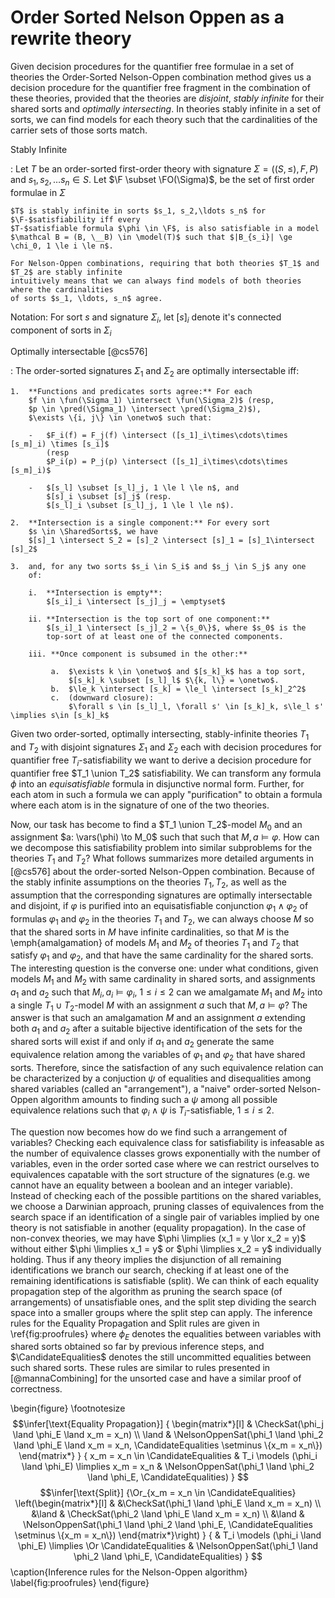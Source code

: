Order Sorted Nelson Oppen as a rewrite theory
=============================================

Given decision procedures for the quantifier free formulae in a set of theories the Order-Sorted
Nelson-Oppen combination method gives us a decision procedure for the quantifier free fragment in
the combination of these theories, provided that the theories are *disjoint*, *stably infinite* for their shared
sorts and *optimally intersecting*. In theories stably infinite in a set of sorts, we can find models for each theory
such that the cardinalities of the carrier sets of those sorts match.

Stably Infinite

:   Let $T$ be an order-sorted first-order theory with signature $\Sigma = ((S, \le), F, P)$ and
    $s_1, s_2,\ldots s_n \in S$. Let $\F \subset \FO(\Sigma)$, be the set of first order formulae in
    $\Sigma$

    $T$ is stably infinite in sorts $s_1, s_2,\ldots s_n$ for $\F-$satisfiability iff every
    $T-$satisfiable formula $\phi \in \F$, is also satisfiable in a model
    $\mathcal B = (B, \__B) \in \model(T)$ such that $|B_{s_i}| \ge \chi_0, 1 \le i \le n$.

    For Nelson-Oppen combinations, requiring that both theories $T_1$ and $T_2$ are stably infinite
    intuitively means that we can always find models of both theories where the cardinalities
    of sorts $s_1, \ldots, s_n$ agree.

Notation: For sort $s$ and signature $\Sigma_i$, let $[s]_i$ denote it's
connected component of sorts in $\Sigma_i$

Optimally intersectable [@cs576]

:   The order-sorted signatures $\Sigma_1$ and $\Sigma_2$ are optimally
    intersectable iff:

    1.  **Functions and predicates sorts agree:** For each
        $f \in \fun(\Sigma_1) \intersect \fun(\Sigma_2)$ (resp,
        $p \in \pred(\Sigma_1) \intersect \pred(\Sigma_2)$),
        $\exists \{i, j\} \in \onetwo$ such that:

        -   $F_i(f) = F_j(f) \intersect ([s_1]_i\times\cdots\times [s_m]_i) \times [s_i]$
            (resp
            $P_i(p) = P_j(p) \intersect ([s_1]_i\times\cdots\times [s_m]_i)$

        -   $[s_l] \subset [s_l]_j, 1 \le l \le n$, and
            $[s]_i \subset [s]_j$ (resp.
            $[s_l]_i \subset [s_l]_j, 1 \le l \le n$).

    2.  **Intersection is a single component:** For every sort
        $s \in \SharedSorts$, we have
        $[s]_1 \intersect S_2 = [s]_2 \intersect [s]_1 = [s]_1\intersect [s]_2$

    3.  and, for any two sorts $s_i \in S_i$ and $s_j \in S_j$ any one
        of:

        i.  **Intersection is empty**:
            $[s_i]_i \intersect [s_j]_j = \emptyset$

        ii. **Intersection is the top sort of one component:**
            $[s_i]_1 \intersect [s_j]_2 = \{s_0\}$, where $s_0$ is the
            top-sort of at least one of the connected components.

        iii. **Once component is subsumed in the other:**

             a.  $\exists k \in \onetwo$ and $[s_k]_k$ has a top sort,
                 $[s_k]_k \subset [s_l]_l$ $\{k, l\} = \onetwo$.
             b.  $\le_k \intersect [s_k] = \le_l \intersect [s_k]_2^2$
             c.  (downward closure):
                 $\forall s \in [s_l]_l, \forall s' \in [s_k]_k, s\le_l s' \implies s\in [s_k]_k$


Given two order-sorted, optimally intersecting, stably-infinite theories $T_1$ and $T_2$ with
disjoint signatures $\Sigma_1$ and $\Sigma_2$ each with decision procedures for quantifier free
$T_i$-satisfiability we want to derive a decision procedure for quantifier free $T_1 \union T_2$
satisfiability. We can transform any formula $\phi$ into an *equisatisfiable* formula in disjunctive
normal form. Further, for each atom in such a formula we can apply "purification" to obtain a
formula where each atom is in the signature of one of the two theories.

Now, our task has become to find a $T_1 \union T_2$-model $M_0$ and an assignment
$a: \vars(\phi) \to M_0$ such that such that $M,a \models \varphi$. How can we decompose this
satisfiability problem into similar subproblems for the theories $T_{1}$ and $T_{2}$? What follows
summarizes more detailed arguments in [@cs576] about the order-sorted Nelson-Oppen combination.
Because of the stably infinite assumptions on the theories $T_{1},T_{2}$, as well as the assumption
that the corresponding signatures are optimally intersectable and disjoint, if $\varphi$ is purified
into an equisatisfiable conjunction $\varphi_{1} \wedge \varphi_{2}$ of formulas $\varphi_{1}$ and
$\varphi_{2}$ in the theories $T_{1}$ and $T_{2}$, we can always choose $M$ so that the shared sorts
in $M$ have infinite cardinalities, so that $M$ is the \emph{amalgamation} of models $M_1$ and $M_2$
of theories $T_{1}$ and $T_{2}$ that satisfy $\varphi_{1}$ and $\varphi_{2}$, and that have the same
cardinality for the shared sorts. The interesting question is the converse one: under what
conditions, given models $M_1$ and $M_2$ with same cardinality in shared sorts, and assignments
$a_{1}$ and $a_{2}$ such that $M_{i},a_{i} \models \varphi_{i}$, $1 \leq i \leq 2$ can we amalgamate
$M_1$ and $M_2$ into a single $T_{1} \cup T_{2}$-model $M$ with an assignment $a$ such that
$M,a \models \varphi$? The answer is that such an amalgamation $M$ and an assignment $a$ extending
both $a_{1}$ and $a_{2}$ after a suitable bijective identification of the sets for the shared sorts
will exist if and only if $a_{1}$ and $a_{2}$ generate the same equivalence relation among the
variables of $\varphi_{1}$ and $\varphi_{2}$ that have shared sorts. Therefore, since the
satisfaction of any such equivalence relation can be characterized by a conjuction $\psi$ of
equalities and disequalities among shared variables (called an "arrangement"), a "naive"
order-sorted Nelson-Oppen algorithm amounts to finding such a $\psi$ among all possible equivalence
relations such that $\varphi_{i}\wedge \psi$ is $T_{i}$-satisfiable, $1 \leq i \leq 2$.

The question now becomes how do we find such a arrangement of variables? Checking each equivalence
class for satisfiability is infeasable as the number of equivalence classes grows exponentially with
the number of variables, even in the order sorted case where we can restrict ourselves to
equivalences capatable with the sort structure of the signatures (e.g. we cannot have an equality
between a boolean and an integer variable). Instead of checking each of the possible partitions on
the shared variables, we choose a Darwinian approach, pruning classes of equivalences from the
search space if an identification of a single pair of variables implied by one theory is not
satisfiable in another (equality propagation). In the case of non-convex theories, we may have
$\phi \limplies (x_1 = y \lor x_2 = y)$ without either $\phi \limplies x_1 = y$ or
$\phi \limplies x_2 = y$ individually holding. Thus if any theory implies the disjunction of all
remaining identifications we branch our search, checking if at least one of the remaining
identifications is satisfiable (split). We can think of each equality propagation step of the
algorithm as pruning the search space (of arrangements) of unsatisfiable ones, and the split step
dividing the search space into a smaller groups where the split step can apply. The inference rules
for the Equality Propagation and Split rules are given in \ref{fig:proofrules} where $\phi_{E}$
denotes the equalities between variables with shared sorts obtained so far by previous inference
steps, and $\CandidateEqualities$ denotes the still uncommitted equalities between such shared
sorts. These rules are similar to rules presented in [@mannaCombining] for the unsorted case and
have a similar proof of correctness.

\begin{figure}
\footnotesize
$$\infer[\text{Equality Propagation}]
{ \begin{matrix*}[l]
        & \CheckSat(\phi_j \land \phi_E \land x_m = x_n) \\
  \land & \NelsonOppenSat(\phi_1 \land \phi_2 \land \phi_E \land x_m = x_n, \CandidateEqualities \setminus \{x_m = x_n\})
  \end{matrix*}
}
{ x_m = x_n \in \CandidateEqualities
& T_i \models (\phi_i \land \phi_E) \limplies x_m = x_n
& \NelsonOppenSat(\phi_1 \land \phi_2 \land \phi_E, \CandidateEqualities)
}
$$
$$\infer[\text{Split}]
{\Or_{x_m = x_n \in \CandidateEqualities}
 \left(\begin{matrix*}[l]
      &      &\CheckSat(\phi_1 \land \phi_E \land x_m = x_n) \\
      &\land & \CheckSat(\phi_2 \land \phi_E \land x_m = x_n) \\
      &\land & \NelsonOppenSat(\phi_1 \land \phi_2 \land \phi_E, \CandidateEqualities \setminus \{x_m = x_n\})
 \end{matrix*}\right)
}
{
& T_i \models (\phi_i \land \phi_E) \limplies \Or \CandidateEqualities
& \NelsonOppenSat(\phi_1 \land \phi_2 \land \phi_E, \CandidateEqualities)
}
$$
\caption{Inference rules for the Nelson-Oppen algorithm}
\label{fig:proofrules}
\end{figure}

